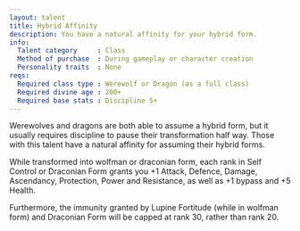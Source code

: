 ```yaml
---
layout: talent
title: Hybrid Affinity
description: You have a natural affinity for your hybrid form.
info:
  Talent category     : Class
  Method of purchase  : During gameplay or character creation
  Personality traits  : None
reqs:
  Required class type : Werewolf or Dragon (as a full class)
  Required divine age : 200+
  Required base stats : Discipline 5+
---
```


Werewolves and dragons are both able to assume a hybrid form, but it usually
requires discipline to pause their transformation half way.  Those with this
talent have a natural affinity for assuming their hybrid forms.

While transformed into wolfman or draconian form, each rank in Self Control or
Draconian Form grants you +1 Attack, Defence, Damage, Ascendancy, Protection,
Power and Resistance, as well as +1 bypass and +5 Health.

Furthermore, the immunity granted by Lupine Fortitude (while in wolfman form)
and Draconian Form will be capped at rank 30, rather than rank 20.
